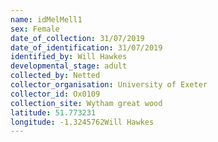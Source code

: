 ```yaml
---
name: idMelMell1
sex: Female
date_of_collection: 31/07/2019
date_of_identification: 31/07/2019
identified_by: Will Hawkes
developmental_stage: adult
collected_by: Netted
collector_organisation: University of Exeter
collector_id: Ox0109
collection_site: Wytham great wood
latitude: 51.773231
longitude: -1.3245762Will Hawkes
---
```

